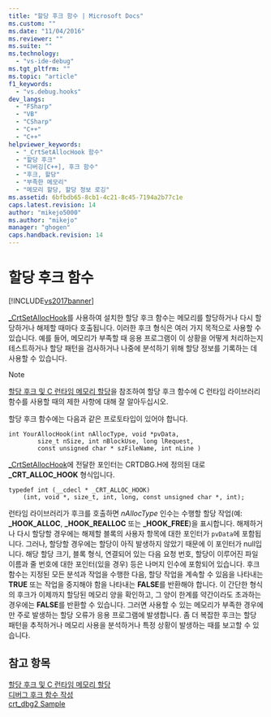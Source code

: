```yaml
---
title: "할당 후크 함수 | Microsoft Docs"
ms.custom: ""
ms.date: "11/04/2016"
ms.reviewer: ""
ms.suite: ""
ms.technology: 
  - "vs-ide-debug"
ms.tgt_pltfrm: ""
ms.topic: "article"
f1_keywords: 
  - "vs.debug.hooks"
dev_langs: 
  - "FSharp"
  - "VB"
  - "CSharp"
  - "C++"
  - "C++"
helpviewer_keywords: 
  - "_CrtSetAllocHook 함수"
  - "할당 후크"
  - "디버깅[C++], 후크 함수"
  - "후크, 할당"
  - "부족한 메모리"
  - "메모리 할당, 할당 정보 로깅"
ms.assetid: 6bfbdb65-8cb1-4c21-8c45-7194a2b77c1e
caps.latest.revision: 14
author: "mikejo5000"
ms.author: "mikejo"
manager: "ghogen"
caps.handback.revision: 14
---
```

# 할당 후크 함수
[!INCLUDE[vs2017banner](../code-quality/includes/vs2017banner.md)]

[\_CrtSetAllocHook](/visual-cpp/c-runtime-library/reference/crtsetallochook)를 사용하여 설치한 할당 후크 함수는 메모리를 할당하거나 다시 할당하거나 해제할 때마다 호출됩니다.  이러한 후크 형식은 여러 가지 목적으로 사용할 수 있습니다.  예를 들어, 메모리가 부족할 때 응용 프로그램이 이 상황을 어떻게 처리하는지 테스트하거나 할당 패턴을 검사하거나 나중에 분석하기 위해 할당 정보를 기록하는 데 사용할 수 있습니다.  
  
> [!NOTE]
>  [할당 후크 및 C 런타임 메모리 할당](../debugger/allocation-hooks-and-c-run-time-memory-allocations.md)을 참조하여 할당 후크 함수에 C 런타임 라이브러리 함수를 사용할 때의 제한 사항에 대해 잘 알아두십시오.  
  
 할당 후크 함수에는 다음과 같은 프로토타입이 있어야 합니다.  
  
```  
int YourAllocHook(int nAllocType, void *pvData,  
        size_t nSize, int nBlockUse, long lRequest,  
        const unsigned char * szFileName, int nLine )  
```  
  
 [\_CrtSetAllocHook](/visual-cpp/c-runtime-library/reference/crtsetallochook)에 전달한 포인터는 CRTDBG.H에 정의된 대로 **\_CRT\_ALLOC\_HOOK** 형식입니다.  
  
```  
typedef int (__cdecl * _CRT_ALLOC_HOOK)  
    (int, void *, size_t, int, long, const unsigned char *, int);  
```  
  
 런타임 라이브러리가 후크를 호출하면 *nAllocType* 인수는 수행할 할당 작업\(예: **\_HOOK\_ALLOC**, **\_HOOK\_REALLOC** 또는 **\_HOOK\_FREE**\)을 표시합니다.  해제하거나 다시 할당할 경우에는 해제할 블록의 사용자 항목에 대한 포인터가 `pvData`에 포함됩니다.  그러나, 할당할 경우에는 할당이 아직 발생하지 않았기 때문에 이 포인터가 null입니다.  해당 할당 크기, 블록 형식, 연결되어 있는 다음 요청 번호, 할당이 이루어진 파일 이름과 줄 번호에 대한 포인터\(있을 경우\) 등은 나머지 인수에 포함되어 있습니다.  후크 함수는 지정된 모든 분석과 작업을 수행한 다음, 할당 작업을 계속할 수 있음을 나타내는 **TRUE** 또는 작업을 중지해야 함을 나타내는 **FALSE**를 반환해야 합니다.  이 간단한 형식의 후크가 이제까지 할당된 메모리 양을 확인하고, 그 양이 한계를 약간이라도 초과하는 경우에는 **FALSE**를 반환할 수 있습니다.  그러면 사용할 수 있는 메모리가 부족한 경우에만 주로 발생하는 할당 오류가 응용 프로그램에 발생합니다.  좀 더 복잡한 후크는 할당 패턴을 추적하거나 메모리 사용을 분석하거나 특정 상황이 발생하는 때를 보고할 수 있습니다.  
  
## 참고 항목  
 [할당 후크 및 C 런타임 메모리 할당](../debugger/allocation-hooks-and-c-run-time-memory-allocations.md)   
 [디버그 후크 함수 작성](../debugger/debug-hook-function-writing.md)   
 [crt\_dbg2 Sample](http://msdn.microsoft.com/ko-kr/21e1346a-6a17-4f57-b275-c76813089167)